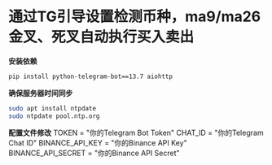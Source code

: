# 通过TG引导设置检测币种，ma9/ma26金叉、死叉自动执行买入卖出
**安装依赖**
```bash
pip install python-telegram-bot==13.7 aiohttp
```
**确保服务器时间同步**
```bash
sudo apt install ntpdate
sudo ntpdate pool.ntp.org
```
**配置文件修改**
TOKEN = "你的Telegram Bot Token"
CHAT_ID = "你的Telegram Chat ID"
BINANCE_API_KEY = "你的Binance API Key"
BINANCE_API_SECRET = "你的Binance API Secret"
